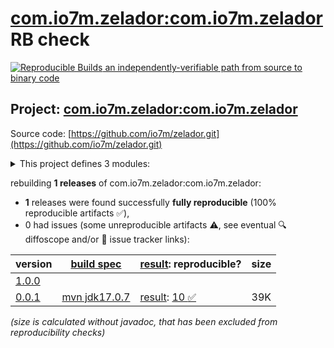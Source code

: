 [com.io7m.zelador:com.io7m.zelador](https://central.sonatype.com/artifact/com.io7m.zelador/com.io7m.zelador/versions) RB check
=======

[![Reproducible Builds](https://reproducible-builds.org/images/logos/rb.svg) an independently-verifiable path from source to binary code](https://reproducible-builds.org/)

## Project: [com.io7m.zelador:com.io7m.zelador](https://central.sonatype.com/artifact/com.io7m.zelador/com.io7m.zelador/versions)

Source code: [https://github.com/io7m/zelador.git](https://github.com/io7m/zelador.git)

<details><summary>This project defines 3 modules:</summary>

* [com.io7m.zelador:com.io7m.zelador](https://central.sonatype.com/artifact/com.io7m.zelador/com.io7m.zelador/0.0.1)
* [com.io7m.zelador:com.io7m.zelador.test_extension](https://central.sonatype.com/artifact/com.io7m.zelador/com.io7m.zelador.test_extension/0.0.1)
* [com.io7m.zelador:com.io7m.zelador.tests](https://central.sonatype.com/artifact/com.io7m.zelador/com.io7m.zelador.tests/0.0.1)
</details>

rebuilding **1 releases** of com.io7m.zelador:com.io7m.zelador:
- **1** releases were found successfully **fully reproducible** (100% reproducible artifacts :white_check_mark:),
- 0 had issues (some unreproducible artifacts :warning:, see eventual :mag: diffoscope and/or :memo: issue tracker links):

| version | [build spec](/BUILDSPEC.md) | [result](https://reproducible-builds.org/docs/jvm/): reproducible? | size |
| -- | --------- | ------ | -- |
| [1.0.0](https://central.sonatype.com/artifact/com.io7m.zelador/com.io7m.zelador/1.0.0/pom) | | | |
| [0.0.1](https://central.sonatype.com/artifact/com.io7m.zelador/com.io7m.zelador/0.0.1/pom) | [mvn jdk17.0.7](com.io7m.zelador-0.0.1.buildspec) | [result](com.io7m.zelador-0.0.1.buildinfo): [10 :white_check_mark: ](com.io7m.zelador-0.0.1.buildcompare) | 39K |

<i>(size is calculated without javadoc, that has been excluded from reproducibility checks)</i>
